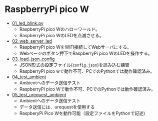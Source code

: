 # RaspberryPi pico W

- [01_led_blink.py](01_led_blink/)
  - RaspberryPi pico Wのハローワールド。
  - RaspberryPi pico WのLEDを点滅させる。
- [02_web_server_led](02_web_server_led/)
  - RaspberryPi pico WをWIFI接続してWebサーバにする。
  - Webページのボタン押下でRaspberryPi pico WのLEDを操作する。
- [03_load_json_config](03_load_json_config/)
  - JSON形式の設定ファイル(`config.json`)を読み込む練習
  - RaspberryPi pico wで動作不可、PCでのPythonでは動作確認済み。
- [04_test_ambient](04_test_ambient/)
  - Ambientへのデータ送信テスト
  - RaspberryPi pico Wで動作不可、PCでのPythonでは動作確認済み。
- [05_test_urequest_ambient](05_test_urequest_ambient/)
  - Ambientへのデータ送信テスト
  - データ送信には、urequestを使用する
  - RaspberyPi Pico Wを動作可能（設定ファイルをPythonで記述)